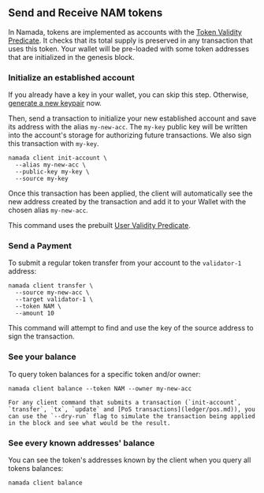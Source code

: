 ## Send and Receive NAM tokens

In Namada, tokens are implemented as accounts with the [Token Validity Predicate](https://github.com/anoma/namada/blob/namada/wasm/wasm_source/src/vp_token.rs). It checks that its total supply is preserved in any transaction that uses this token. Your wallet will be pre-loaded with some token addresses that are initialized in the genesis block.

### Initialize an established account

If you already have a key in your wallet, you can skip this step. Otherwise, [generate a new keypair](#generate-a-keypair) now.

Then, send a transaction to initialize your new established account and save its address with the alias `my-new-acc`. The `my-key` public key will be written into the account's storage for authorizing future transactions. We also sign this transaction with `my-key`.

```shell
namada client init-account \
  --alias my-new-acc \
  --public-key my-key \
  --source my-key
```

Once this transaction has been applied, the client will automatically see the new address created by the transaction and add it to your Wallet with the chosen alias `my-new-acc`.

This command uses the prebuilt [User Validity Predicate](https://github.com/anoma/namada/blob/namada/wasm/wasm_source/src/vp_user.rs).

### Send a Payment

To submit a regular token transfer from your account to the `validator-1` address:

```shell
namada client transfer \
  --source my-new-acc \
  --target validator-1 \
  --token NAM \
  --amount 10
```

This command will attempt to find and use the key of the source address to sign the transaction.

### See your balance

To query token balances for a specific token and/or owner:

```shell
namada client balance --token NAM --owner my-new-acc
```

```admonish note
For any client command that submits a transaction (`init-account`, `transfer`, `tx`, `update` and [PoS transactions](ledger/pos.md)), you can use the `--dry-run` flag to simulate the transaction being applied in the block and see what would be the result.

```

### See every known addresses' balance

You can see the token's addresses known by the client when you query all tokens balances:

```shell
namada client balance
```